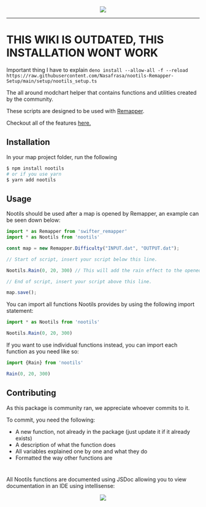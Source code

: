<div align="center"><img align="center" src="https://github.com/StormPacer/nootils/blob/main/logo.png?raw=true" /></div>
<hr>
<div align="left"> 

# THIS WIKI IS OUTDATED, THIS INSTALLATION WONT WORK

Important thing I have to explain
`deno install --allow-all -f --reload https://raw.githubusercontent.com/Nasafrasa/nootils-Remapper-Setup/main/setup/nootils_setup.ts`

The all around modchart helper that contains functions and utilities created by the community.

These scripts are designed to be used with [Remapper](https://github.com/Swifter1243/ReMapper).
  
Checkout all of the features [here.](https://github.com/Nasafrasa/nootils-Remapper-Setup/wiki/Features)

## Installation

In your map project folder, run the following

```bash
$ npm install nootils
# or if you use yarn
$ yarn add nootils
```

## Usage

Nootils should be used after a map is opened by Remapper, an example can be seen down below:

```ts
import * as Remapper from 'swifter_remapper'
import * as Nootils from 'nootils'

const map = new Remapper.Difficulty("INPUT.dat", "OUTPUT.dat");

// Start of script, insert your script below this line.

Nootils.Rain(0, 20, 300) // This will add the rain effect to the opened map using magic (Remapper.activeDiff)

// End of script, insert your script above this line.

map.save();
```

You can import all functions Nootils provides by using the following import statement:

```ts
import * as Nootils from 'nootils'

Nootils.Rain(0, 20, 300)
```

If you want to use individual functions instead, you can import each function as you need like so:

```ts
import {Rain} from 'nootils'

Rain(0, 20, 300)
```

## Contributing
As this package is community ran, we appreciate whoever commits to it.

To commit, you need the following:

- A new function, not already in the package (just update it if it already exists)
- A description of what the function does
- All variables explained one by one and what they do
- Formatted the way other functions are

#

All Nootils functions are documented using JSDoc allowing you to view documentation in an IDE using intellisense:

<div align="center"><img src="https://github.com/StormPacer/nootils/blob/main/intellisense.png?raw=true" /></div>

</div>

